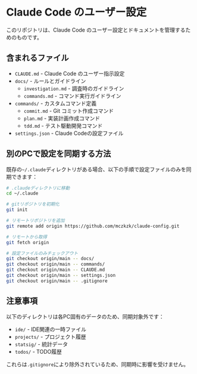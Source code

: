 # Claude Code のユーザー設定

このリポジトリは、Claude Code のユーザー設定とドキュメントを管理するためのものです。

## 含まれるファイル

- `CLAUDE.md` - Claude Code のユーザー指示設定
- `docs/` - ルールとガイドライン
  - `investigation.md` - 調査時のガイドライン
  - `commands.md` - コマンド実行ガイドライン
- `commands/` - カスタムコマンド定義
  - `commit.md` - Git コミット作成コマンド
  - `plan.md` - 実装計画作成コマンド
  - `tdd.md` - テスト駆動開発コマンド
- `settings.json` - Claude Codeの設定ファイル

## 別のPCで設定を同期する方法

既存の`~/.claude`ディレクトリがある場合、以下の手順で設定ファイルのみを同期できます：

```bash
# .claudeディレクトリに移動
cd ~/.claude

# gitリポジトリを初期化
git init

# リモートリポジトリを追加
git remote add origin https://github.com/mczkzk/claude-config.git

# リモートから取得
git fetch origin

# 設定ファイルのみチェックアウト
git checkout origin/main -- docs/
git checkout origin/main -- commands/
git checkout origin/main -- CLAUDE.md
git checkout origin/main -- settings.json
git checkout origin/main -- .gitignore
```

## 注意事項

以下のディレクトリは各PC固有のデータのため、同期対象外です：
- `ide/` - IDE関連の一時ファイル
- `projects/` - プロジェクト履歴
- `statsig/` - 統計データ
- `todos/` - TODO履歴

これらは`.gitignore`により除外されているため、同期時に影響を受けません。